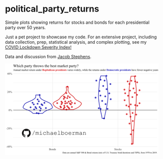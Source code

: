 # political_party_returns
 Simple plots showing returns for stocks and bonds for each presidential party over 50 years.
 
 Just a pet project to showcase my code. For an extensive project, including data collection, prep, statistical analysis, and complex plotting, see my [COVID Lockdown Severity Index!](https://github.com/michaelboerman/lockdown_severity_index#readme)
 
 Data and discussion from [Jacob Stephens](https://jacobcstephens.com/about/). 
 
 ![](results/plots/asset_returns.png)


